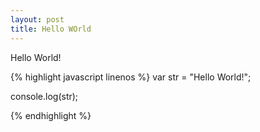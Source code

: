 ```yaml
---
layout: post
title: Hello WOrld
---
```


Hello World!

{% highlight javascript linenos %}
var str = "Hello World!";

console.log(str);

{% endhighlight %}